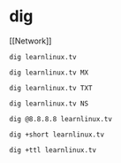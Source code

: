 # dig
[[Network]]

```
dig learnlinux.tv
```
```
dig learnlinux.tv MX
```
```
dig learnlinux.tv TXT
```
```
dig learnlinux.tv NS
```
```
dig @8.8.8.8 learnlinux.tv
```
```
dig +short learnlinux.tv
```
```
dig +ttl learnlinux.tv
```

